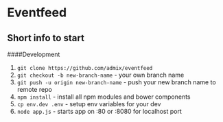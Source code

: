 Eventfeed
=========

## Short info to start

####Development

1. `git clone https://github.com/admix/eventfeed`
2. `git checkout -b new-branch-name` - your own branch name
3. `git push -u origin new-branch-name` - push your new branch name to remote repo
4. `npm install` - install all npm modules and bower components
5. `cp env.dev .env` - setup env variables for your dev
6. `node app.js` - starts app on :80 or :8080 for localhost port
